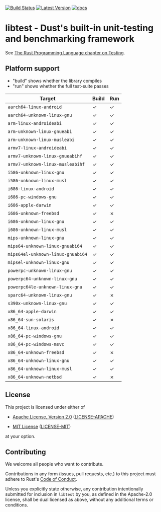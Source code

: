 [![Build Status](https://travis-ci.com/dustlang/libtest.svg?branch=master)](https://travis-ci.com/dustlang/libtest)  [![Latest Version]][crates.io] [![docs]][docs.rs]

libtest - Dust's built-in unit-testing and benchmarking framework
===

See [The Rust Programming Language chapter on
Testing](https://doc.rust-lang.org/book/ch11-00-testing.html).

## Platform support

* "build" shows whether the library compiles
* "run" shows whether the full test-suite passes

| Target                            | Build | Run |
|-----------------------------------|-------|-----|
| `aarch64-linux-android`           | ✓     | ✓   |
| `aarch64-unknown-linux-gnu`       | ✓     | ✓   |
| `arm-linux-androideabi`           | ✓     | ✓   |
| `arm-unknown-linux-gnueabi`       | ✓     | ✓   |
| `arm-unknown-linux-musleabi`      | ✓     | ✓   |
| `armv7-linux-androideabi`         | ✓     | ✓   |
| `armv7-unknown-linux-gnueabihf`   | ✓     | ✓   |
| `armv7-unknown-linux-musleabihf`  | ✓     | ✓   |
| `i586-unknown-linux-gnu`          | ✓     | ✓   |
| `i586-unknown-linux-musl`         | ✓     | ✓   |
| `i686-linux-android`              | ✓     | ✓   |
| `i686-pc-windows-gnu`             | ✓     | ✓   |
| `i686-apple-darwin`               | ✓     | ✓   |
| `i686-unknown-freebsd`            | ✓     | ✗   |
| `i686-unknown-linux-gnu`          | ✓     | ✓   |
| `i686-unknown-linux-musl`         | ✓     | ✓   |
| `mips-unknown-linux-gnu`          | ✓     | ✓   |
| `mips64-unknown-linux-gnuabi64`   | ✓     | ✓   |
| `mips64el-unknown-linux-gnuabi64` | ✓     | ✓   |
| `mipsel-unknown-linux-gnu`        | ✓     | ✓   |
| `powerpc-unknown-linux-gnu`       | ✓     | ✓   |
| `powerpc64-unknown-linux-gnu`     | ✓     | ✓   |
| `powerpc64le-unknown-linux-gnu`   | ✓     | ✓   |
| `sparc64-unknown-linux-gnu`       | ✓     | ✗   |
| `s390x-unknown-linux-gnu`         | ✓     | ✓   |
| `x86_64-apple-darwin`             | ✓     | ✓   |
| `x86_64-sun-solaris`              | ✓     | ✗   |
| `x86_64-linux-android`            | ✓     | ✓   |
| `x86_64-pc-windows-gnu`           | ✓     | ✓   |
| `x86_64-pc-windows-msvc`          | ✓     | ✓   |
| `x86_64-unknown-freebsd`          | ✓     | ✗   |
| `x86_64-unknown-linux-gnu`        | ✓     | ✓   |
| `x86_64-unknown-linux-musl`       | ✓     | ✓   |
| `x86_64-unknown-netbsd`           | ✓     | ✗   |

## License

This project is licensed under either of

* [Apache License, Version 2.0](http://www.apache.org/licenses/LICENSE-2.0)
  ([LICENSE-APACHE](LICENSE-APACHE))

* [MIT License](http://opensource.org/licenses/MIT)
  ([LICENSE-MIT](LICENSE-MIT))

at your option.

## Contributing

We welcome all people who want to contribute.

Contributions in any form (issues, pull requests, etc.) to this project
must adhere to Rust's [Code of Conduct].

Unless you explicitly state otherwise, any contribution intentionally submitted
for inclusion in `libtest` by you, as defined in the Apache-2.0 license, shall
be dual licensed as above, without any additional terms or conditions.

[Code of Conduct]: https://www.rust-lang.org/en-US/conduct.html
[Latest Version]: https://img.shields.io/crates/v/libtest.svg
[crates.io]: https://crates.io/crates/libtest
[docs]: https://docs.rs/libtest/badge.svg
[docs.rs]: https://docs.rs/libtest/
